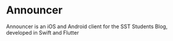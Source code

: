 # Announcer

Announcer is an iOS and Android client for the SST Students Blog, developed in Swift and Flutter